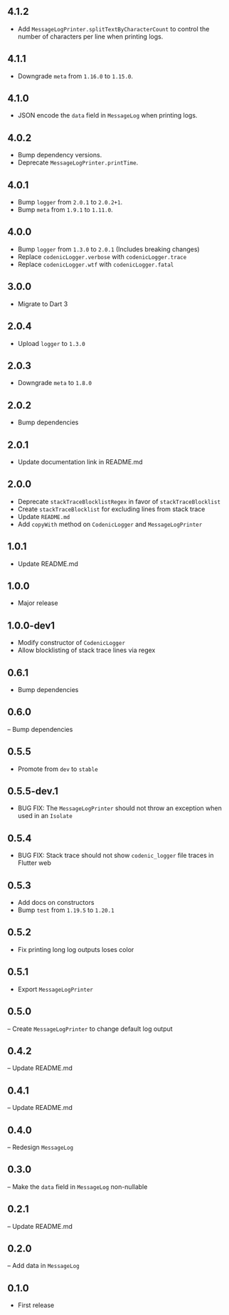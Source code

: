## 4.1.2
- Add `MessageLogPrinter.splitTextByCharacterCount` to control the number of 
characters per line when printing logs.

## 4.1.1
- Downgrade `meta` from `1.16.0` to `1.15.0`.

## 4.1.0
- JSON encode the `data` field in `MessageLog` when printing logs.

## 4.0.2
- Bump dependency versions.
- Deprecate `MessageLogPrinter.printTime`.

## 4.0.1
- Bump `logger` from `2.0.1` to `2.0.2+1`.
- Bump `meta` from `1.9.1` to `1.11.0`.

## 4.0.0
- Bump `logger` from `1.3.0` to `2.0.1` (Includes breaking changes)
- Replace `codenicLogger.verbose` with `codenicLogger.trace`
- Replace `codenicLogger.wtf` with `codenicLogger.fatal`

## 3.0.0
- Migrate to Dart 3

## 2.0.4
- Upload `logger` to `1.3.0`

## 2.0.3
- Downgrade `meta` to `1.8.0`

## 2.0.2
- Bump dependencies

## 2.0.1
- Update documentation link in README.md

## 2.0.0
- Deprecate `stackTraceBlocklistRegex` in favor of `stackTraceBlocklist`
- Create `stackTraceBlocklist` for excluding lines from stack trace
- Update `README.md`
- Add `copyWith` method on `CodenicLogger` and `MessageLogPrinter`

## 1.0.1
- Update README.md
## 1.0.0
- Major release

## 1.0.0-dev1
- Modify constructor of `CodenicLogger`
- Allow blocklisting of stack trace lines via regex
## 0.6.1
- Bump dependencies
## 0.6.0

– Bump dependencies

## 0.5.5

- Promote from `dev` to `stable`

## 0.5.5-dev.1

- BUG FIX: The `MessageLogPrinter` should not throw an exception when used in 
an `Isolate`

## 0.5.4

- BUG FIX: Stack trace should not show `codenic_logger` file traces in Flutter 
web

## 0.5.3

- Add docs on constructors
- Bump `test` from `1.19.5` to `1.20.1`

## 0.5.2

- Fix printing long log outputs loses color

## 0.5.1

- Export `MessageLogPrinter`

## 0.5.0

– Create `MessageLogPrinter` to change default log output

## 0.4.2

– Update README.md

## 0.4.1

– Update README.md

## 0.4.0

– Redesign `MessageLog`

## 0.3.0

– Make the `data` field in `MessageLog` non-nullable

## 0.2.1

– Update README.md

## 0.2.0

– Add data in `MessageLog`

## 0.1.0

- First release
